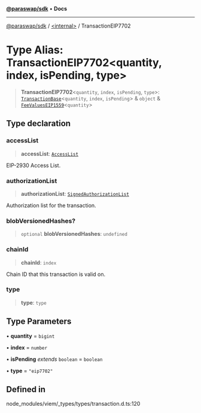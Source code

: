 [**@paraswap/sdk**](../../README.md) • **Docs**

***

[@paraswap/sdk](../../globals.md) / [\<internal\>](../README.md) / TransactionEIP7702

# Type Alias: TransactionEIP7702\<quantity, index, isPending, type\>

> **TransactionEIP7702**\<`quantity`, `index`, `isPending`, `type`\>: [`TransactionBase`](TransactionBase.md)\<`quantity`, `index`, `isPending`\> & `object` & [`FeeValuesEIP1559`](FeeValuesEIP1559.md)\<`quantity`\>

## Type declaration

### accessList

> **accessList**: [`AccessList`](AccessList.md)

EIP-2930 Access List.

### authorizationList

> **authorizationList**: [`SignedAuthorizationList`](SignedAuthorizationList.md)

Authorization list for the transaction.

### blobVersionedHashes?

> `optional` **blobVersionedHashes**: `undefined`

### chainId

> **chainId**: `index`

Chain ID that this transaction is valid on.

### type

> **type**: `type`

## Type Parameters

• **quantity** = `bigint`

• **index** = `number`

• **isPending** *extends* `boolean` = `boolean`

• **type** = `"eip7702"`

## Defined in

node\_modules/viem/\_types/types/transaction.d.ts:120
